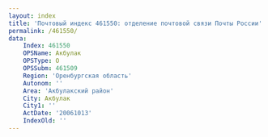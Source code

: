 ```yaml
---
layout: index
title: 'Почтовый индекс 461550: отделение почтовой связи Почты России'
permalink: /461550/
data:
    Index: 461550
    OPSName: Акбулак
    OPSType: О
    OPSSubm: 461509
    Region: 'Оренбургская область'
    Autonom: ''
    Area: 'Акбулакский район'
    City: Акбулак
    City1: ''
    ActDate: '20061013'
    IndexOld: ''
---
```

